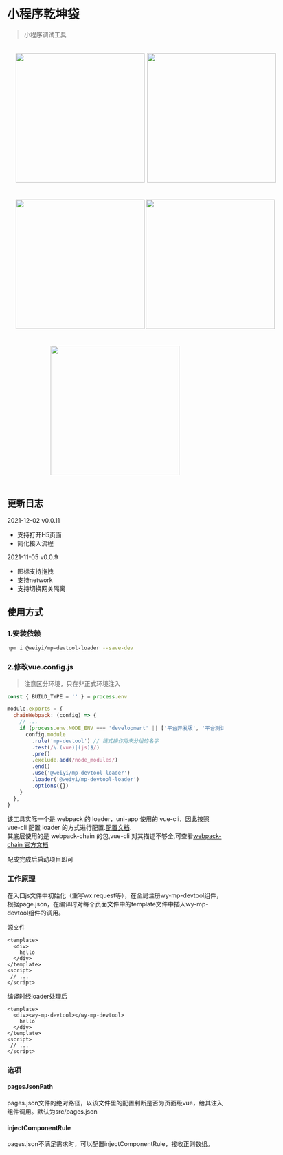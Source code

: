 # 小程序乾坤袋

> 小程序调试工具

<center class="half" style="display: flex; justify-content: space-around; padding: 20px">
  <img src="https://qnm.hunliji.com/Fn9zALwtc8zW8SV4D1IqNoupmVKM" width="300px" align="left"/>
  <img src="https://qnm.hunliji.com/Fqiw3sC0_4l2f1bClrWAjaiOt1cM" width="300px" align="right"/>
</center>

<center class="half" style="display: flex; justify-content: space-around; padding: 20px">
  <img src="https://qnm.hunliji.com/FteLrdCE44UYi40CYMhiuSjsIWt4" width="300px" align="left"/>
  <img src="https://qnm.hunliji.com/FpkFzbp623QqzGAvjPuge9agUZ0m" width="300px" align="left"/>
</center>

<center class="half" style="display: flex; justify-content: space-around; padding: 20px">
  <img src="https://qnm.hunliji.com/FpkFzbp623QqzGAvjPuge9agUZ0m" width="300px" align="left"/>
</center>





## 更新日志

2021-12-02 v0.0.11
- 支持打开H5页面
- 简化接入流程

2021-11-05 v0.0.9 
- 图标支持拖拽 
- 支持network
- 支持切换网关隔离


## 使用方式

### 1.安装依赖

```bash
npm i @weiyi/mp-devtool-loader --save-dev
```

### 2.修改vue.config.js
> 注意区分环境，只在非正式环境注入


```javascript
const { BUILD_TYPE = '' } = process.env

module.exports = {
  chainWebpack: (config) => {
    // ...
    if (process.env.NODE_ENV === 'development' || ['平台开发版', '平台测试版'].includes(BUILD_TYPE)) { // 注意区分环境，根据项目实际情况配置
      config.module
        .rule('mp-devtool') // 链式操作用来分组的名字
        .test(/\.(vue)|(js)$/)
        .pre()
        .exclude.add(/node_modules/)
        .end()
        .use('@weiyi/mp-devtool-loader')
        .loader('@weiyi/mp-devtool-loader')
        .options({})
    }
  },
}
```

该工具实际一个是 webpack 的 loader，uni-app 使用的 vue-cli，因此按照 vue-cli 配置 loader 的方式进行配置.[配置文档](https://cli.vuejs.org/zh/guide/webpack.html#%E9%93%BE%E5%BC%8F%E6%93%8D%E4%BD%9C-%E9%AB%98%E7%BA%A7).  
其底层使用的是 webpack-chain 的包,vue-cli 对其描述不够全,可查看[webpack-chain 官方文档](https://github.com/Yatoo2018/webpack-chain/tree/zh-cmn-Hans)


配成完成后启动项目即可


### 工作原理
在入口js文件中初始化（重写wx.request等），在全局注册wy-mp-devtool组件，根据page.json，在编译时对每个页面文件中的template文件中插入wy-mp-devtool组件的调用。

源文件
```vue
<template>
  <div>
    hello
  </div>
</template>
<script>
 // ...
</script>
```

编译时经loader处理后
```vue
<template>
  <div><wy-mp-devtool></wy-mp-devtool>
    hello
  </div>
</template>
<script>
 // ...
</script>
```

### 选项

#### pagesJsonPath
pages.json文件的绝对路径，以该文件里的配置判断是否为页面级vue，给其注入组件调用。默认为src/pages.json

#### injectComponentRule
pages.json不满足需求时，可以配置injectComponentRule，接收正则数组。

